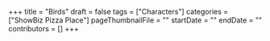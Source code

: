 +++
title = "Birds"
draft = false
tags = ["Characters"]
categories = ["ShowBiz Pizza Place"]
pageThumbnailFile = ""
startDate = ""
endDate = ""
contributors = []
+++
